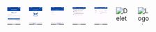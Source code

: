 <div style="display: flex;">
    <img src="./Photos/LoginPage.png" alt="Login Page" style="margin-right: 20px; width: 30px; height: 40px;">
    <img src="./Photos/HomePage.png" alt="Home Page" style="margin-right: 20px; width: 30px; height: 40px;">
    <img src="./Photos/HistoryPage.png" alt="History Page" style="margin-right: 20px; width: 30px; height: 40px;">
    <img src="./Photos/HelpPage.png" alt="Help Page" style="margin-right: 20px; width: 30px; height: 40px;">
    <img src="./Photos/AccountPage.png" alt="Account Page" style="margin-right: 20px; width: 30px; height: 40px;">
    <img src="./Photos/DeletePage.png" alt="Delete Page" style="margin-right: 20px; width: 30px; height: 40px;">
    <img src="./Photos/LogoutPage.png" alt="Logout Page" style="width: 30px; height: 40px;">
</div>
